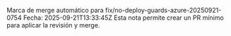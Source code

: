Marca de merge automático para fix/no-deploy-guards-azure-20250921-0754
Fecha: 2025-09-21T13:33:45Z
Esta nota permite crear un PR mínimo para aplicar la revisión y merge.
